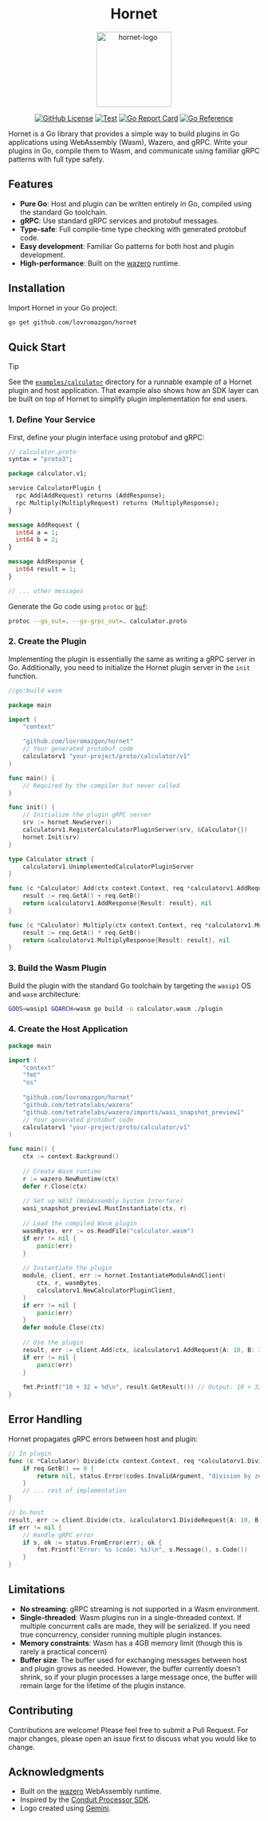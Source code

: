 <h1 align="center">Hornet</h1>
<p align="center">
  <img width="150" alt="hornet-logo" src="https://github.com/user-attachments/assets/9cf7ef84-b4c8-4fa8-ae4d-8814b481fab9" />
</p>
<p align="center">
  <a href="https://github.com/lovromazgon/hornet/blob/main/LICENSE"><img alt="GitHub License" src="https://img.shields.io/github/license/lovromazgon/hornet" /></a>
  <a href="https://github.com/lovromazgon/hornet/actions/workflows/test.yml"><img alt="Test" src="https://github.com/lovromazgon/hornet/actions/workflows/test.yml/badge.svg" /></a>
  <a href="https://goreportcard.com/report/github.com/lovromazgon/hornet"><img alt="Go Report Card" src="https://goreportcard.com/badge/github.com/lovromazgon/hornet" /></a>
  <a href="https://pkg.go.dev/github.com/lovromazgon/hornet"><img alt="Go Reference" src="https://pkg.go.dev/badge/github.com/lovromazgon/hornet.svg" /></a>
</p>

Hornet is a Go library that provides a simple way to build plugins in Go
applications using WebAssembly (Wasm), Wazero, and gRPC. Write your plugins in
Go, compile them to Wasm, and communicate using familiar gRPC patterns with full
type safety.

## Features

- **Pure Go**: Host and plugin can be written entirely in Go, compiled using the
  standard Go toolchain.
- **gRPC**: Use standard gRPC services and protobuf messages.
- **Type-safe**: Full compile-time type checking with generated protobuf code.
- **Easy development**: Familiar Go patterns for both host and plugin development.
- **High-performance**: Built on the [wazero](https://wazero.io/) runtime.

## Installation

Import Hornet in your Go project:

```bash
go get github.com/lovromazgon/hornet
```

## Quick Start

> [!TIP]
> See the [`examples/calculator`](./examples/calculator) directory for a runnable
> example of a Hornet plugin and host application. That example also shows how
> an SDK layer can be built on top of Hornet to simplify plugin implementation
> for end users.

### 1. Define Your Service

First, define your plugin interface using protobuf and gRPC:

```protobuf
// calculator.proto
syntax = "proto3";

package calculator.v1;

service CalculatorPlugin {
  rpc Add(AddRequest) returns (AddResponse);
  rpc Multiply(MultiplyRequest) returns (MultiplyResponse);
}

message AddRequest {
  int64 a = 1;
  int64 b = 2;
}

message AddResponse {
  int64 result = 1;
}

// ... other messages
```

Generate the Go code using `protoc` or [`buf`](https://buf.build/docs/cli/):

```bash
protoc --go_out=. --go-grpc_out=. calculator.proto
```

### 2. Create the Plugin

Implementing the plugin is essentially the same as writing a gRPC server in Go.
Additionally, you need to initialize the Hornet plugin server in the `init`
function.

```go
//go:build wasm

package main

import (
    "context"

    "github.com/lovromazgon/hornet"
    // Your generated protobuf code
    calculatorv1 "your-project/proto/calculator/v1"
)

func main() {
    // Required by the compiler but never called
}

func init() {
    // Initialize the plugin gRPC server
    srv := hornet.NewServer()
    calculatorv1.RegisterCalculatorPluginServer(srv, &Calculator{})
    hornet.Init(srv)
}

type Calculator struct {
    calculatorv1.UnimplementedCalculatorPluginServer
}

func (c *Calculator) Add(ctx context.Context, req *calculatorv1.AddRequest) (*calculatorv1.AddResponse, error) {
    result := req.GetA() + req.GetB()
    return &calculatorv1.AddResponse{Result: result}, nil
}

func (c *Calculator) Multiply(ctx context.Context, req *calculatorv1.MultiplyRequest) (*calculatorv1.MultiplyResponse, error) {
    result := req.GetA() * req.GetB()
    return &calculatorv1.MultiplyResponse{Result: result}, nil
}
```

### 3. Build the Wasm Plugin

Build the plugin with the standard Go toolchain by targeting the `wasip1` OS and
`wasm` architecture:

```bash
GOOS=wasip1 GOARCH=wasm go build -o calculator.wasm ./plugin
```

### 4. Create the Host Application

```go
package main

import (
    "context"
    "fmt"
    "os"
    
    "github.com/lovromazgon/hornet"
    "github.com/tetratelabs/wazero"
    "github.com/tetratelabs/wazero/imports/wasi_snapshot_preview1"
    // Your generated protobuf code
    calculatorv1 "your-project/proto/calculator/v1"
)

func main() {
    ctx := context.Background()
    
    // Create Wasm runtime
    r := wazero.NewRuntime(ctx)
    defer r.Close(ctx)
    
    // Set up WASI (WebAssembly System Interface)
    wasi_snapshot_preview1.MustInstantiate(ctx, r)
    
    // Load the compiled Wasm plugin
    wasmBytes, err := os.ReadFile("calculator.wasm")
    if err != nil {
        panic(err)
    }
    
    // Instantiate the plugin
    module, client, err := hornet.InstantiateModuleAndClient(
        ctx, r, wasmBytes, 
        calculatorv1.NewCalculatorPluginClient,
    )
    if err != nil {
        panic(err)
    }
    defer module.Close(ctx)
    
    // Use the plugin
    result, err := client.Add(ctx, &calculatorv1.AddRequest{A: 10, B: 32})
    if err != nil {
        panic(err)
    }
    
    fmt.Printf("10 + 32 = %d\n", result.GetResult()) // Output: 10 + 32 = 42
}
```

## Error Handling

Hornet propagates gRPC errors between host and plugin:

```go
// In plugin
func (c *Calculator) Divide(ctx context.Context, req *calculatorv1.DivideRequest) (*calculatorv1.DivideResponse, error) {
    if req.GetB() == 0 {
        return nil, status.Error(codes.InvalidArgument, "division by zero")
    }
    // ... rest of implementation
}

// In host
result, err := client.Divide(ctx, &calculatorv1.DivideRequest{A: 10, B: 0})
if err != nil {
    // Handle gRPC error
    if s, ok := status.FromError(err); ok {
        fmt.Printf("Error: %s (code: %s)\n", s.Message(), s.Code())
    }
}
```

## Limitations

- **No streaming**: gRPC streaming is not supported in a Wasm environment.
- **Single-threaded**: Wasm plugins run in a single-threaded context. If multiple
  concurrent calls are made, they will be serialized. If you need true concurrency,
  consider running multiple plugin instances.
- **Memory constraints**: Wasm has a 4GB memory limit (though this is rarely a
  practical concern)
- **Buffer size**: The buffer used for exchanging messages between host and plugin
  grows as needed. However, the buffer currently doesn't shrink, so if your plugin
  processes a large message once, the buffer will remain large for the lifetime
  of the plugin instance.

## Contributing

Contributions are welcome! Please feel free to submit a Pull Request. For major
changes, please open an issue first to discuss what you would like to change.

## Acknowledgments

- Built on the [wazero](https://wazero.io/) WebAssembly runtime.
- Inspired by the [Conduit Processor SDK](https://github.com/ConduitIO/conduit-processor-sdk).
- Logo created using [Gemini](https://gemini.google.com/).
